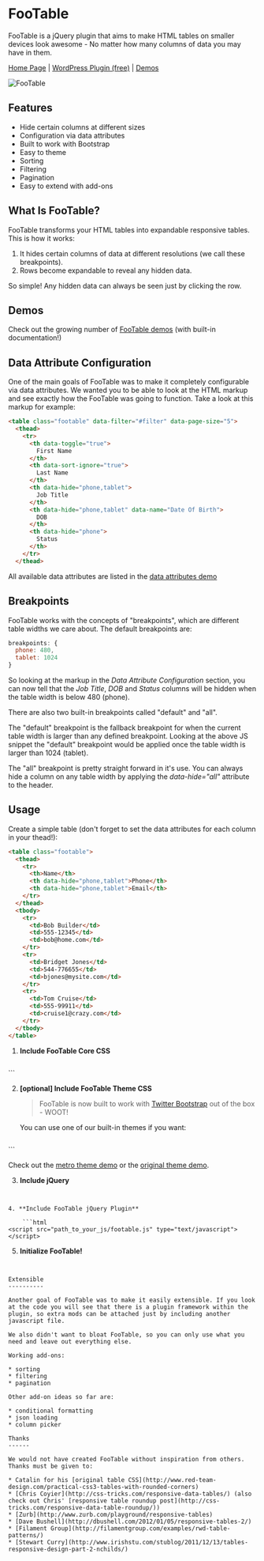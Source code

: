 FooTable
========

FooTable is a jQuery plugin that aims to make HTML tables on smaller devices look awesome - No matter how many columns of data you may have in them.

[Home Page](http://fooplugins.com/plugins/footable-jquery "Visit the FooTable Homepage") |
[WordPress Plugin (free)](http://fooplugins.com/plugins/footable-lite/) |
[Demos](http://fooplugins.com/footable-demos/)

![FooTable](https://raw.github.com/bradvin/FooTable/V2/screenshot.jpg "FooTable")

Features
--------

* Hide certain columns at different sizes
* Configuration via data attributes
* Built to work with Bootstrap
* Easy to theme
* Sorting
* Filtering
* Pagination
* Easy to extend with add-ons

What Is FooTable?
-----------------

FooTable transforms your HTML tables into expandable responsive tables. This is how it works:

1. It hides certain columns of data at different resolutions (we call these breakpoints).
2. Rows become expandable to reveal any hidden data.

So simple! Any hidden data can always be seen just by clicking the row.

Demos
-----

Check out the growing number of [FooTable demos](http://fooplugins.com/footable-demos/) (with built-in documentation!)

Data Attribute Configuration
----------------------------

One of the main goals of FooTable was to make it completely configurable via data attributes. We wanted you to be able to look at the HTML markup and see exactly how the FooTable was going to function. Take a look at this markup for example:

```html
<table class="footable" data-filter="#filter" data-page-size="5">
  <thead>
    <tr>
      <th data-toggle="true">
        First Name
      </th>
      <th data-sort-ignore="true">
        Last Name
      </th>
      <th data-hide="phone,tablet">
        Job Title
      </th>
      <th data-hide="phone,tablet" data-name="Date Of Birth">
        DOB
      </th>
      <th data-hide="phone">
        Status
      </th>
    </tr>
  </thead>
```

All available data attributes are listed in the [data attributes demo](http://fooplugins.com/footable-demos/?url=http://fooplugins.com/footable/demos/data-attributes.htm)

Breakpoints
-----------

FooTable works with the concepts of "breakpoints", which are different table widths we care about. The default breakpoints are:

```javascript
breakpoints: {
  phone: 480,
  tablet: 1024
}
```

So looking at the markup in the *Data Attribute Configuration* section, you can now tell that the *Job Title*, *DOB* and *Status* columns will be hidden when the table width is below 480 (phone).

There are also two built-in breakpoints called "default" and "all".

The "default" breakpoint is the fallback breakpoint for when the current table width is larger than any defined breakpoint. Looking at the above JS snippet the "default" breakpoint would be applied once the table width is larger than 1024 (tablet).

The "all" breakpoint is pretty straight forward in it's use. You can always hide a column on any table width by applying the *data-hide="all"* attribute to the header.

Usage
-----

Create a simple table (don't forget to set the data attributes for each column in your thead!):

```html
<table class="footable">
  <thead>
    <tr>
      <th>Name</th>
      <th data-hide="phone,tablet">Phone</th>
      <th data-hide="phone,tablet">Email</th>
    </tr>
  </thead>
  <tbody>
    <tr>
      <td>Bob Builder</td>
      <td>555-12345</td>
      <td>bob@home.com</td>
    </tr>
    <tr>
      <td>Bridget Jones</td>
      <td>544-776655</td>
      <td>bjones@mysite.com</td>
    </tr>
    <tr>
      <td>Tom Cruise</td>
      <td>555-99911</td>
      <td>cruise1@crazy.com</td>
    </tr>
  </tbody>
</table>
```

1. **Include FooTable Core CSS**

   ```html
<link href="path_to_your_css/footable.core.css" rel="stylesheet" type="text/css" />
```

2. **[optional] Include FooTable Theme CSS**

   > FooTable is now built to work with [Twitter Bootstrap](http://twitter.github.io/bootstrap) out of the box - WOOT!

   You can use one of our built-in themes if you want:

   ```html
<link href="path_to_your_css/footable.metro.css" rel="stylesheet" type="text/css" />
```

   Check out the [metro theme demo](http://fooplugins.com/footable-demos/?url=http://fooplugins.com/footable/demos/metro-theme.htm) or the [original theme demo](http://fooplugins.com/footable-demos/?url=http://fooplugins.com/footable/demos/old-theme.htm).

3. **Include jQuery**

    ```html
<script src="http://ajax.googleapis.com/ajax/libs/jquery/1.9.1/jquery.min.js" type="text/javascript"></script>
```

4. **Include FooTable jQuery Plugin**

    ```html
<script src="path_to_your_js/footable.js" type="text/javascript"></script>
```

5. **Initialize FooTable!**

   ```html
<script type="text/javascript">
    $(function () {

        $('.footable').footable();

    });
</script>
```

Extensible
----------

Another goal of FooTable was to make it easily extensible. If you look at the code you will see that there is a plugin framework within the plugin, so extra mods can be attached just by including another javascript file.

We also didn't want to bloat FooTable, so you can only use what you need and leave out everything else.

Working add-ons:

* sorting
* filtering
* pagination

Other add-on ideas so far are:

* conditional formatting
* json loading
* column picker

Thanks
------

We would not have created FooTable without inspiration from others. Thanks must be given to:

* Catalin for his [original table CSS](http://www.red-team-design.com/practical-css3-tables-with-rounded-corners)
* [Chris Coyier](http://css-tricks.com/responsive-data-tables/) (also check out Chris' [responsive table roundup post](http://css-tricks.com/responsive-data-table-roundup/))
* [Zurb](http://www.zurb.com/playground/responsive-tables)
* [Dave Bushell](http://dbushell.com/2012/01/05/responsive-tables-2/)
* [Filament Group](http://filamentgroup.com/examples/rwd-table-patterns/)
* [Stewart Curry](http://www.irishstu.com/stublog/2011/12/13/tables-responsive-design-part-2-nchilds/)
